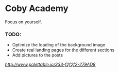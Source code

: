 # Coby Academy
Focus on yourself.

### TODO:

- Optimize the loading of the background image
- Create real landing pages for the different sections
- Add pictures to the posts

*http://www.palettable.io/333-f2f2f2-279AD8*
